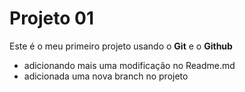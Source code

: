 # Projeto 01

Este é o meu primeiro projeto usando o **Git** e o **Github**

- adicionando mais uma modificação no Readme.md
- adicionada uma nova branch no projeto